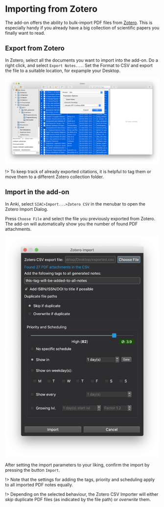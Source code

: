 # Importing from Zotero

The add-on offers the ability to bulk-import PDF files from [Zotero](https://www.zotero.org).
This is especially handy if you already have a big collection of scientific papers you finally want to
read.

## Export from Zotero

In Zotero, select all the documents you want to import into the add-on.
Do a right click, and select `Export Notes...`. Set the Format to CSV and export the
file to a suitable location, for expample your Desktop.

![img zotero csv export](../../img/docs/zotero_csv.png)

!> To keep track of already exported citations, it is helpful to tag them or move
them to a different Zotero collection folder.

## Import in the add-on

In Anki, select `SIAC>Import...>Zotero CSV` in the menubar to open the Zotero Import
Dialog.

Press `Choose File` and select the file you previously exported from Zotero. The add-on
will automatically show you the number of found PDF attachments.

![Imgage of Zotero CSV Import dialog](../../img/docs/zotero_import_dialog.png)

After setting the import parameters to your liking, confirm the import by pressing the button `Import`.

!> Note that the settings for adding the tags, priority and scheduling apply to all
imported PDF notes equally.

!> Depending on the selected behaviour, the Zotero CSV Importer will either *skip* duplicate
PDF files (as indicated by the file path) or *overwrite* them.
